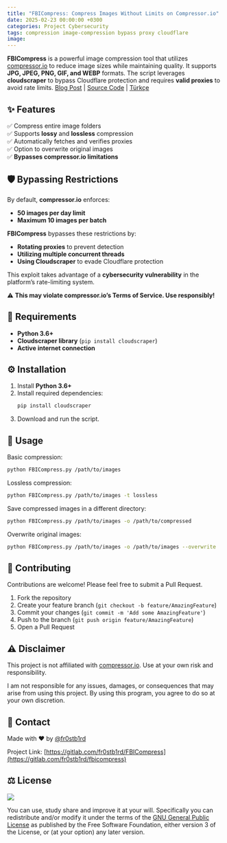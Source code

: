 ```yaml
---
title: "FBICompress: Compress Images Without Limits on Compressor.io"
date: 2025-02-23 00:00:00 +0300
categories: Project Cybersecurity
tags: compression image-compression bypass proxy cloudflare
image: 
---
```


**FBICompress** is a powerful image compression tool that utilizes [compressor.io](https://compressor.io) to reduce image sizes while maintaining quality. It supports **JPG, JPEG, PNG, GIF, and WEBP** formats. The script leverages **cloudscraper** to bypass Cloudflare protection and requires **valid proxies** to avoid rate limits. [Blog Post](https://fr0stb1rd.gitlab.io/posts/FBICompress/) \| [Source Code](https://gitlab.com/fr0stb1rd/fbicompress) \| [Türkçe](https://gitlab.com/fr0stb1rd/fbicompress/-/blob/master/README.TR.md)

## ✨ Features  
✅ Compress entire image folders  
✅ Supports **lossy** and **lossless** compression  
✅ Automatically fetches and verifies proxies  
✅ Option to overwrite original images  
✅ **Bypasses compressor.io limitations**  

## 🛡️ Bypassing Restrictions  
By default, **compressor.io** enforces:  
- **50 images per day limit**  
- **Maximum 10 images per batch**  

**FBICompress** bypasses these restrictions by:  
- **Rotating proxies** to prevent detection  
- **Utilizing multiple concurrent threads**  
- **Using Cloudscraper** to evade Cloudflare protection  

This exploit takes advantage of a **cybersecurity vulnerability** in the platform’s rate-limiting system.  

⚠ **This may violate compressor.io’s Terms of Service. Use responsibly!**  

## 🔧 Requirements
- **Python 3.6+**  
- **Cloudscraper library** (`pip install cloudscraper`)  
- **Active internet connection**  

## ⚙️ Installation
1. Install **Python 3.6+**  
2. Install required dependencies:  
   ```bash
   pip install cloudscraper
   ```
3. Download and run the script.  

## 🚀 Usage
Basic compression:  
```bash
python FBICompress.py /path/to/images
```
Lossless compression:  
```bash
python FBICompress.py /path/to/images -t lossless
```
Save compressed images in a different directory:  
```bash
python FBICompress.py /path/to/images -o /path/to/compressed
```
Overwrite original images:  
```bash
python FBICompress.py /path/to/images -o /path/to/images --overwrite
```

## 🤝 Contributing

Contributions are welcome! Please feel free to submit a Pull Request.

1. Fork the repository
2. Create your feature branch (`git checkout -b feature/AmazingFeature`)
3. Commit your changes (`git commit -m 'Add some AmazingFeature'`)
4. Push to the branch (`git push origin feature/AmazingFeature`)
5. Open a Pull Request

## ⚠️ Disclaimer

This project is not affiliated with [compressor.io](https://compressor.io). Use at your own risk and responsibility. 

I am not responsible for any issues, damages, or consequences that may arise from using this project. By using this program, you agree to do so at your own discretion.

## 📧 Contact

Made with ❤️ by [@fr0stb1rd](https://t.me/fr0stb1rd)

Project Link: [https://gitlab.com/fr0stb1rd/FBICompress](https://gitlab.com/fr0stb1rd/fbicompress)

## ⚖️ License

![](https://www.gnu.org/graphics/gplv3-127x51.png)

You can use, study share and improve it at your will. Specifically you can redistribute and/or modify it under the terms of the [GNU General Public License](https://www.gnu.org/licenses/gpl-3.0.html) as published by the Free Software Foundation, either version 3 of the License, or (at your option) any later version.
